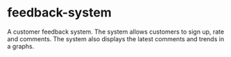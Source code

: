 # feedback-system
A customer feedback system. The system allows customers to sign up, rate and comments. The system also displays the latest comments and trends in a graphs.
